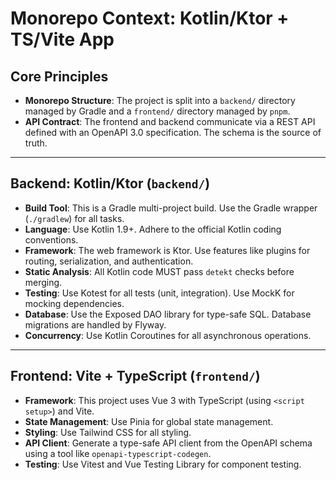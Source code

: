 # Monorepo Context: Kotlin/Ktor + TS/Vite App

## Core Principles

- **Monorepo Structure**: The project is split into a `backend/` directory managed by Gradle and a `frontend/` directory managed by `pnpm`.
- **API Contract**: The frontend and backend communicate via a REST API defined with an OpenAPI 3.0 specification. The schema is the source of truth.

---

## Backend: Kotlin/Ktor (`backend/`)

- **Build Tool**: This is a Gradle multi-project build. Use the Gradle wrapper (`./gradlew`) for all tasks.
- **Language**: Use Kotlin 1.9+. Adhere to the official Kotlin coding conventions.
- **Framework**: The web framework is Ktor. Use features like plugins for routing, serialization, and authentication.
- **Static Analysis**: All Kotlin code MUST pass `detekt` checks before merging.
- **Testing**: Use Kotest for all tests (unit, integration). Use MockK for mocking dependencies.
- **Database**: Use the Exposed DAO library for type-safe SQL. Database migrations are handled by Flyway.
- **Concurrency**: Use Kotlin Coroutines for all asynchronous operations.

---

## Frontend: Vite + TypeScript (`frontend/`)

- **Framework**: This project uses Vue 3 with TypeScript (using `<script setup>`) and Vite.
- **State Management**: Use Pinia for global state management.
- **Styling**: Use Tailwind CSS for all styling.
- **API Client**: Generate a type-safe API client from the OpenAPI schema using a tool like `openapi-typescript-codegen`.
- **Testing**: Use Vitest and Vue Testing Library for component testing.
